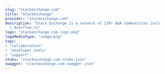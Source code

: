 ```yaml
---
slug: "stackexchange-com"
title: "StackExchange"
provider: "stackexchange.com"
description: "Stack Exchange is a network of 130+ Q&A communities including Stack\
  \ Overflow.\n"
logo: "stackexchange.com-logo.png"
logoMediaType: "image/png"
tags:
- "collaboration"
- "developer_tools"
- "support"
stubs: "stackexchange.com-stubs.json"
swagger: "stackexchange.com-swagger.json"
---
```

